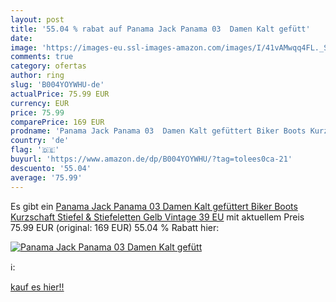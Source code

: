 ```yaml
---
layout: post
title: '55.04 % rabat auf Panama Jack Panama 03  Damen Kalt gefütt'
date: 
image: 'https://images-eu.ssl-images-amazon.com/images/I/41vAMwqq4FL._SL200_.jpg'
comments: true
category: ofertas
author: ring
slug: 'B004YOYWHU-de'
actualPrice: 75.99 EUR
currency: EUR
price: 75.99
comparePrice: 169 EUR
prodname: 'Panama Jack Panama 03  Damen Kalt gefüttert Biker Boots Kurzschaft Stiefel & Stiefeletten  Gelb  Vintage   39 EU'
country: 'de'
flag: '🇩🇪'
buyurl: 'https://www.amazon.de/dp/B004YOYWHU/?tag=tolees0ca-21'
descuento: '55.04'
average: '75.99'
---
```


Es gibt ein [Panama Jack Panama 03  Damen Kalt gefüttert Biker Boots Kurzschaft Stiefel & Stiefeletten  Gelb  Vintage   39 EU](https://www.amazon.de/dp/B004YOYWHU/?tag=tolees0ca-21) mit aktuellem Preis 75.99 EUR (original: 169 EUR) 55.04 % Rabatt hier:

[![Panama Jack Panama 03  Damen Kalt gefütt](https://images-eu.ssl-images-amazon.com/images/I/41vAMwqq4FL._SL200_.jpg)](https://www.amazon.de/dp/B004YOYWHU/?tag=tolees0ca-21)

ℹ️:


[kauf es hier!!](https://www.amazon.de/dp/B004YOYWHU/?tag=tolees0ca-21)
